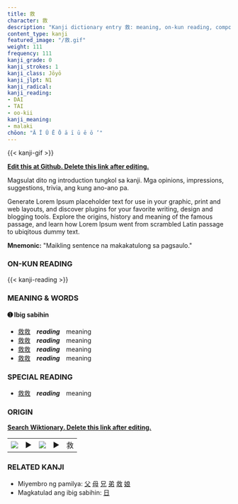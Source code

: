 ```yaml
---
title: 救
character: 救
description: "Kanji dictionary entry 救: meaning, on-kun reading, compounds, origin, related kanji"
content_type: kanji
featured_image: "/救.gif"
weight: 111
frequency: 111
kanji_grade: 0
kanji_strokes: 1
kanji_class: Jōyō
kanji_jlpt: N1
kanji_radical: 
kanji_reading: 
- DAI
- TAI
- oo-kii
kanji_meaning:
- malaki
chōon: "Ā Ī Ū Ē Ō ā ī ū ē ō ’"
---
```

[//]: # (Don't edit the line below. Kanji animated GIF code is automatically generated.)
{{< kanji-gif >}}

[//]: # (Edit below this line.)

**[Edit this at Github. Delete this link after editing.](https://github.com/tim0g/tim/tree/main/content/kanji/救/index.md)**

Magsulat dito ng introduction tungkol sa kanji. Mga opinions, impressions, suggestions, trivia, ang kung ano-ano pa.

Generate Lorem Ipsum placeholder text for use in your graphic, print and web layouts, and discover plugins for your favorite writing, design and blogging tools. Explore the origins, history and meaning of the famous passage, and learn how Lorem Ipsum went from scrambled Latin passage to ubiqitous dummy text.
 
**Mnemonic:** "Maikling sentence na makakatulong sa pagsaulo."

### ON-KUN READING

[//]: # (Don't edit the line below. ON-KUN READING code is automatically generated.)
{{< kanji-reading >}}

### MEANING & WORDS

#### ➊ **Ibig sabihin**
  - [救](../救)[救](../救)　***reading***　meaning
  - [救](../救)[救](../救)　***reading***　meaning
  - [救](../救)[救](../救)　***reading***　meaning
  - [救](../救)[救](../救)　***reading***　meaning

### SPECIAL READING
  - [救](../救)[救](../救)　***reading***　meaning

### ORIGIN

**[Search Wiktionary. Delete this link after editing.](https://wiktionary.org/wiki/救)**
<table class="kanji-table"><tr><td>
<img src="60px-救-bronze.svg.png">
</td><td>▶</td><td>
<img src="60px-救-oracle.svg.png">
</td><td>▶</td>
<td class="kanji-origin">救</td>
</tr></table>

### RELATED KANJI
- Miyembro ng pamilya: [父](../父) [母](../母) [兄](../兄) [弟](../弟) [救](../救) [娘](../娘)
- Magkatulad ang ibig sabihin: [日](../日)
